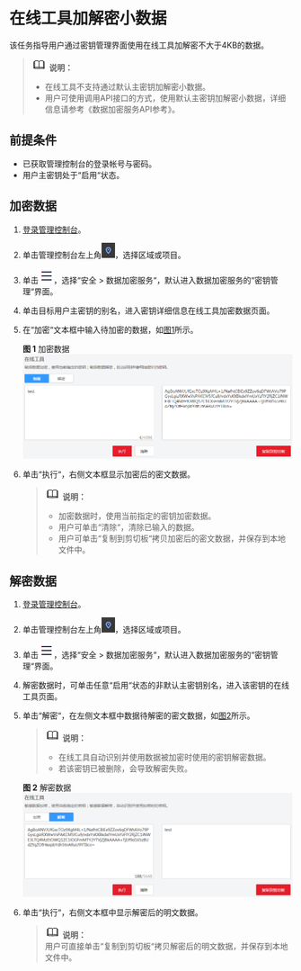 # 在线工具加解密小数据<a name="dew_01_0022"></a>

该任务指导用户通过密钥管理界面使用在线工具加解密不大于4KB的数据。

>![](public_sys-resources/icon-note.gif) **说明：**   
>-   在线工具不支持通过默认主密钥加解密小数据。  
>-   用户可使用调用API接口的方式，使用默认主密钥加解密小数据，详细信息请参考《数据加密服务API参考》。  

## 前提条件<a name="section2108995215120"></a>

-   已获取管理控制台的登录帐号与密码。
-   用户主密钥处于“启用“状态。

## 加密数据<a name="section45724709151226"></a>

1.  [登录管理控制台](https://console.huaweicloud.com)。
2.  单击管理控制台左上角![](figures/icon_region.png)，选择区域或项目。
3.  单击![](figures/icon-servicelist.png)，选择“安全  \>  数据加密服务“，默认进入数据加密服务的“密钥管理“界面。

1.  单击目标用户主密钥的别名，进入密钥详细信息在线工具加密数据页面。
2.  在“加密“文本框中输入待加密的数据，如[图1](#fig61927028183617)所示。

    **图 1**  加密数据<a name="fig61927028183617"></a>  
    ![](figures/加密数据.png "加密数据")

3.  单击“执行“，右侧文本框显示加密后的密文数据。

    >![](public_sys-resources/icon-note.gif) **说明：**   
    >-   加密数据时，使用当前指定的密钥加密数据。  
    >-   用户可单击“清除“，清除已输入的数据。  
    >-   用户可单击“复制到剪切板“拷贝加密后的密文数据，并保存到本地文件中。  


## 解密数据<a name="section251382416917"></a>

1.  [登录管理控制台](https://console.huaweicloud.com)。
2.  单击管理控制台左上角![](figures/icon_region.png)，选择区域或项目。
3.  单击![](figures/icon-servicelist.png)，选择“安全  \>  数据加密服务“，默认进入数据加密服务的“密钥管理“界面。

1.  解密数据时，可单击任意“启用“状态的非默认主密钥别名，进入该密钥的在线工具页面。
2.  单击“解密“，在左侧文本框中数据待解密的密文数据，如[图2](#fig1586514341014)所示。

    >![](public_sys-resources/icon-note.gif) **说明：**   
    >-   在线工具自动识别并使用数据被加密时使用的密钥解密数据。  
    >-   若该密钥已被删除，会导致解密失败。  

    **图 2**  解密数据<a name="fig1586514341014"></a>  
    ![](figures/解密数据.png "解密数据")

3.  单击“执行“，右侧文本框中显示解密后的明文数据。

    >![](public_sys-resources/icon-note.gif) **说明：**   
    >用户可直接单击“复制到剪切板“拷贝解密后的明文数据，并保存到本地文件中。  


